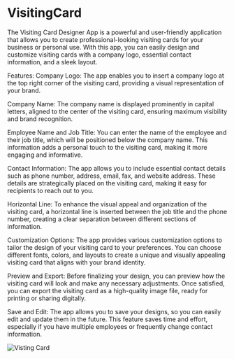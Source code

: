 # VisitingCard
The Visiting Card Designer App is a powerful and user-friendly application that allows you to create professional-looking visiting cards for your business or personal use. With this app, you can easily design and customize visiting cards with a company logo, essential contact information, and a sleek layout.

Features:
Company Logo: The app enables you to insert a company logo at the top right corner of the visiting card, providing a visual representation of your brand.

Company Name: The company name is displayed prominently in capital letters, aligned to the center of the visiting card, ensuring maximum visibility and brand recognition.

Employee Name and Job Title: You can enter the name of the employee and their job title, which will be positioned below the company name. This information adds a personal touch to the visiting card, making it more engaging and informative.

Contact Information: The app allows you to include essential contact details such as phone number, address, email, fax, and website address. These details are strategically placed on the visiting card, making it easy for recipients to reach out to you.

Horizontal Line: To enhance the visual appeal and organization of the visiting card, a horizontal line is inserted between the job title and the phone number, creating a clear separation between different sections of information.

Customization Options: The app provides various customization options to tailor the design of your visiting card to your preferences. You can choose different fonts, colors, and layouts to create a unique and visually appealing visiting card that aligns with your brand identity.

Preview and Export: Before finalizing your design, you can preview how the visiting card will look and make any necessary adjustments. Once satisfied, you can export the visiting card as a high-quality image file, ready for printing or sharing digitally.

Save and Edit: The app allows you to save your designs, so you can easily edit and update them in the future. This feature saves time and effort, especially if you have multiple employees or frequently change contact information.

![Visting Card](https://github.com/thekirankumarv/VisitingCard/assets/98585389/ed67fad8-7ded-4825-8c20-ead89155898d)
